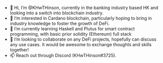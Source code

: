 - 👋 Hi, I’m @KHwTHinson, currently in the banking industry based HK and looking into a switch into blockchain industry.
- 👀 I’m interested in Cardano blockchain, particularly hoping to bring in industry knowledge to foster the growth of DeFi.
- 🌱 I’m currently learning Haskell and Plutus for smart contract programming, with basic prior solidity (Ethereum) full stack 
- 💞️ I’m looking to collaborate on any DeFi projects, hopefully can discuss any use cases. It would be awesome to exchange thoughts and skills together!
- 📫 Reach out through Discord (KHwTHinson#3725).

